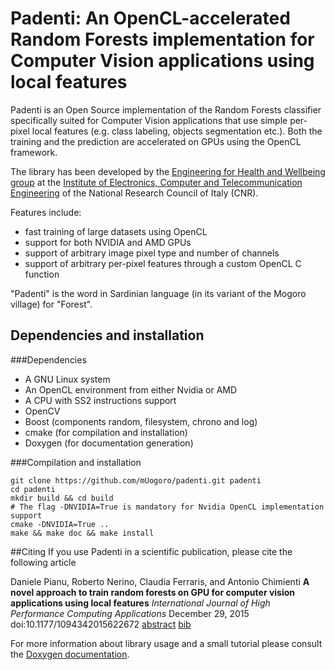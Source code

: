 # Padenti:  An OpenCL-accelerated Random Forests implementation for Computer Vision applications using local features

Padenti is an Open Source implementation of the Random Forests classifier specifically
suited for Computer Vision applications that use simple per-pixel local features (e.g.
class labeling, objects segmentation etc.). Both the training and the prediction are
accelerated on GPUs using the OpenCL framework.

The library has been developed by the
[Engineering for Health and Wellbeing group](http://www.ehw.ieiit.cnr.it/?q=computervision) at the
[Institute of Electronics, Computer and Telecommunication Engineering](http://www.ieiit.cnr.it)
of the National Research Council of Italy (CNR).

Features include:
- fast training of large datasets using OpenCL
- support for both NVIDIA and AMD GPUs
- support of arbitrary image pixel type and number of channels
- support of arbitrary per-pixel features through a custom OpenCL C function
  
"Padenti" is the word in Sardinian language (in its variant of the Mogoro village) for "Forest".


## Dependencies and installation
###Dependencies
- A GNU Linux system
- An OpenCL environment from either Nvidia or AMD
- A CPU with SS2 instructions support
- OpenCV 
- Boost (components random, filesystem, chrono and log)
- cmake (for compilation and installation)
- Doxygen (for documentation generation)

###Compilation and installation
```
git clone https://github.com/mUogoro/padenti.git padenti
cd padenti
mkdir build && cd build
# The flag -DNVIDIA=True is mandatory for Nvidia OpenCL implementation support
cmake -DNVIDIA=True ..
make && make doc && make install
```

##Citing
If you use Padenti in a scientific publication, please cite the following article

Daniele Pianu, Roberto Nerino, Claudia Ferraris, and Antonio Chimienti 
**A novel approach to train random forests on GPU for computer vision applications using local features**
*International Journal of High Performance Computing Applications*
December 29, 2015 doi:10.1177/1094342015622672
[abstract](http://hpc.sagepub.com/content/early/2015/12/29/1094342015622672.abstract) [bib](http://hpc.sagepub.com/citmgr?type=bibtex&gca=sphpc%3B1094342015622672v1)


For more information about library usage and a small tutorial please consult the
[Doxygen documentation](http://muogoro.github.io/padenti).
